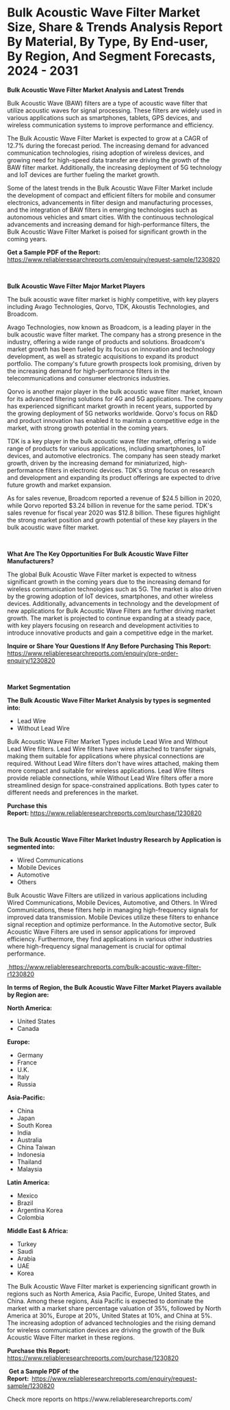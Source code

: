 <p><h1>Bulk Acoustic Wave Filter Market Size, Share & Trends Analysis Report By Material, By Type, By End-user, By Region, And Segment Forecasts, 2024 - 2031</h1></p><p><strong>Bulk Acoustic Wave Filter Market Analysis and Latest Trends</strong></p>
<p><p>Bulk Acoustic Wave (BAW) filters are a type of acoustic wave filter that utilize acoustic waves for signal processing. These filters are widely used in various applications such as smartphones, tablets, GPS devices, and wireless communication systems to improve performance and efficiency.</p><p>The Bulk Acoustic Wave Filter Market is expected to grow at a CAGR of 12.7% during the forecast period. The increasing demand for advanced communication technologies, rising adoption of wireless devices, and growing need for high-speed data transfer are driving the growth of the BAW filter market. Additionally, the increasing deployment of 5G technology and IoT devices are further fueling the market growth.</p><p>Some of the latest trends in the Bulk Acoustic Wave Filter Market include the development of compact and efficient filters for mobile and consumer electronics, advancements in filter design and manufacturing processes, and the integration of BAW filters in emerging technologies such as autonomous vehicles and smart cities. With the continuous technological advancements and increasing demand for high-performance filters, the Bulk Acoustic Wave Filter Market is poised for significant growth in the coming years.</p></p>
<p><strong>Get a Sample PDF of the Report:&nbsp;</strong> <a href="https://www.reliableresearchreports.com/enquiry/request-sample/1230820">https://www.reliableresearchreports.com/enquiry/request-sample/1230820</a></p>
<p>&nbsp;</p>
<p><strong>Bulk Acoustic Wave Filter Major Market Players</strong></p>
<p><p>The bulk acoustic wave filter market is highly competitive, with key players including Avago Technologies, Qorvo, TDK, Akoustis Technologies, and Broadcom. </p><p>Avago Technologies, now known as Broadcom, is a leading player in the bulk acoustic wave filter market. The company has a strong presence in the industry, offering a wide range of products and solutions. Broadcom's market growth has been fueled by its focus on innovation and technology development, as well as strategic acquisitions to expand its product portfolio. The company's future growth prospects look promising, driven by the increasing demand for high-performance filters in the telecommunications and consumer electronics industries.</p><p>Qorvo is another major player in the bulk acoustic wave filter market, known for its advanced filtering solutions for 4G and 5G applications. The company has experienced significant market growth in recent years, supported by the growing deployment of 5G networks worldwide. Qorvo's focus on R&D and product innovation has enabled it to maintain a competitive edge in the market, with strong growth potential in the coming years.</p><p>TDK is a key player in the bulk acoustic wave filter market, offering a wide range of products for various applications, including smartphones, IoT devices, and automotive electronics. The company has seen steady market growth, driven by the increasing demand for miniaturized, high-performance filters in electronic devices. TDK's strong focus on research and development and expanding its product offerings are expected to drive future growth and market expansion.</p><p>As for sales revenue, Broadcom reported a revenue of $24.5 billion in 2020, while Qorvo reported $3.24 billion in revenue for the same period. TDK's sales revenue for fiscal year 2020 was $12.8 billion. These figures highlight the strong market position and growth potential of these key players in the bulk acoustic wave filter market.</p></p>
<p>&nbsp;</p>
<p><strong>What Are The Key Opportunities For Bulk Acoustic Wave Filter Manufacturers?</strong></p>
<p><p>The global Bulk Acoustic Wave Filter market is expected to witness significant growth in the coming years due to the increasing demand for wireless communication technologies such as 5G. The market is also driven by the growing adoption of IoT devices, smartphones, and other wireless devices. Additionally, advancements in technology and the development of new applications for Bulk Acoustic Wave Filters are further driving market growth. The market is projected to continue expanding at a steady pace, with key players focusing on research and development activities to introduce innovative products and gain a competitive edge in the market.</p></p>
<p><strong>Inquire or Share Your Questions If Any Before Purchasing This Report:</strong> <a href="https://www.reliableresearchreports.com/enquiry/pre-order-enquiry/1230820">https://www.reliableresearchreports.com/enquiry/pre-order-enquiry/1230820</a></p>
<p>&nbsp;</p>
<p><strong>Market Segmentation</strong></p>
<p><strong>The Bulk Acoustic Wave Filter Market Analysis by types is segmented into:</strong></p>
<p><ul><li>Lead Wire</li><li>Without Lead Wire</li></ul></p>
<p><p>Bulk Acoustic Wave Filter Market Types include Lead Wire and Without Lead Wire filters. Lead Wire filters have wires attached to transfer signals, making them suitable for applications where physical connections are required. Without Lead Wire filters don't have wires attached, making them more compact and suitable for wireless applications. Lead Wire filters provide reliable connections, while Without Lead Wire filters offer a more streamlined design for space-constrained applications. Both types cater to different needs and preferences in the market.</p></p>
<p><strong>Purchase this Report:&nbsp;</strong><a href="https://www.reliableresearchreports.com/purchase/1230820">https://www.reliableresearchreports.com/purchase/1230820</a></p>
<p>&nbsp;</p>
<p><strong>The Bulk Acoustic Wave Filter Market Industry Research by Application is segmented into:</strong></p>
<p><ul><li>Wired Communications</li><li>Mobile Devices</li><li>Automotive</li><li>Others</li></ul></p>
<p><p>Bulk Acoustic Wave Filters are utilized in various applications including Wired Communications, Mobile Devices, Automotive, and Others. In Wired Communications, these filters help in managing high-frequency signals for improved data transmission. Mobile Devices utilize these filters to enhance signal reception and optimize performance. In the Automotive sector, Bulk Acoustic Wave Filters are used in sensor applications for improved efficiency. Furthermore, they find applications in various other industries where high-frequency signal management is crucial for optimal performance.</p></p>
<p><a href="https://www.reliableresearchreports.com/bulk-acoustic-wave-filter-r1230820">&nbsp;https://www.reliableresearchreports.com/bulk-acoustic-wave-filter-r1230820</a></p>
<p><strong>In terms of Region, the Bulk Acoustic Wave Filter Market Players available by Region are:</strong></p>
<p>
    <p> <strong> North America: </strong>
        <ul>
            <li>United States</li>
            <li>Canada</li>
        </ul>
        </p> 
    <p> <strong> Europe: </strong>
        <ul>
            <li>Germany</li>
            <li>France</li>
            <li>U.K.</li>
            <li>Italy</li>
            <li>Russia</li>
        </ul>
        </p> 
    <p> <strong> Asia-Pacific: </strong>
        <ul>
            <li>China</li>
            <li>Japan</li>
            <li>South Korea</li>
            <li>India</li>
            <li>Australia</li>
            <li>China Taiwan</li>
            <li>Indonesia</li>
            <li>Thailand</li>
            <li>Malaysia</li>
        </ul>
        </p> 
    <p> <strong> Latin America: </strong>
        <ul>
            <li>Mexico</li>
            <li>Brazil</li>
            <li>Argentina Korea</li>
            <li>Colombia</li>
        </ul>
        </p> 
    <p> <strong> Middle East & Africa: </strong>
        <ul>
            <li>Turkey</li>
            <li>Saudi</li>
            <li>Arabia</li>
            <li>UAE</li>
            <li>Korea</li>
        </ul>
    </p>
    </p>
<p><p>The Bulk Acoustic Wave Filter market is experiencing significant growth in regions such as North America, Asia Pacific, Europe, United States, and China. Among these regions, Asia Pacific is expected to dominate the market with a market share percentage valuation of 35%, followed by North America at 30%, Europe at 20%, United States at 10%, and China at 5%. The increasing adoption of advanced technologies and the rising demand for wireless communication devices are driving the growth of the Bulk Acoustic Wave Filter market in these regions.</p></p>
<p><strong>Purchase this Report: </strong><a href="https://www.reliableresearchreports.com/purchase/1230820">https://www.reliableresearchreports.com/purchase/1230820</a></p>
<p>&nbsp;<strong>Get a Sample PDF of the Report:&nbsp;&nbsp;</strong><a href="https://www.reliableresearchreports.com/enquiry/request-sample/1230820">https://www.reliableresearchreports.com/enquiry/request-sample/1230820</a></p>
<p><strong></strong></p>
<p>Check more reports on https://www.reliableresearchreports.com/</p>